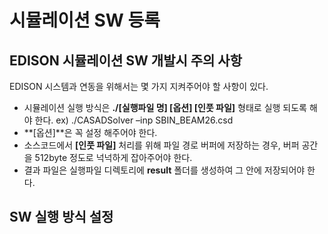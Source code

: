 # 시뮬레이션 SW 등록

## EDISON 시뮬레이션 SW 개발시 주의 사항

EDISON 시스템과 연동을 위해서는 몇 가지 지켜주어야 할 사항이 있다.

- 시뮬레이션 실행 방식은 **./[실행파일 명] [옵션] [인풋 파일]** 형태로 실행 되도록 해야 한다. 
 ex) ./CASADSolver –inp SBIN_BEAM26.csd
- **[옵션]**은 꼭 설정 해주어야 한다.
- 소스코드에서 **[인풋 파일]** 처리를 위해 파일 경로 버퍼에 저장하는 경우, 버퍼 공간을 512byte 정도로 넉넉하게 잡아주어야 한다. 
- 결과 파일은 실행파일 디렉토리에 **result** 폴더를 생성하여 그 안에 저장되어야 한다.  

## SW 실행 방식 설정

